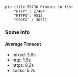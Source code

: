 
```mermaid
pie title 59796 Proxies in list
    "HTTP" : 27484
    "HTTPS": 9513
    "SOCKS" : 30511
```

### Some Info
#### Average Timeout

- mixed: 3.6s
- http: 1.9s
- https: 8.2s
- socks: 5.2s